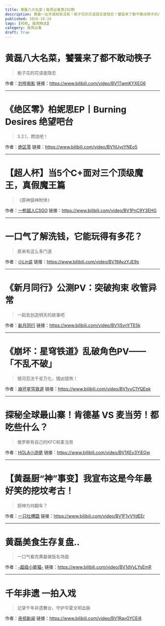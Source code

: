 ```yaml
---
title: 黄磊八大名菜丨每周必看第292期
description: 黄磊一出手就知有没有！栀子花的花语其实是隐忍！饕餮来了都不敢动筷子的八大名菜你知道吗？
published: 2024-10-24
tags: [视频, 每周精选]
category: 每周必看
draft: true
---
```


# 黄磊八大名菜，饕餮来了都不敢动筷子
> 栀子花的花语是隐忍

作者：[刘哔电影](https://space.bilibili.com/27218150)
链接：https://www.bilibili.com/video/BV1TwmKYXEG6

---

# 《绝区零》柏妮思EP丨Burning Desires 绝望吧台
> 3.2.1，燃烧吧！

作者：[绝区零](https://space.bilibili.com/1636034895)
链接：https://www.bilibili.com/video/BV1tUycYNEo5

---

# 【超人杯】当5个C+面对三个顶级魔王，真假魔王篇
> 《原神狙神附体》

作者：[一枪超人CSGO](https://space.bilibili.com/13663620)
链接：https://www.bilibili.com/video/BV1PnC9Y3EHG

---

# 一口气了解洗钱，它能玩得有多花？
> 原来有这么多门道

作者：[小Lin说](https://space.bilibili.com/520819684)
链接：https://www.bilibili.com/video/BV19AyzYJE9s

---

# 《新月同行》公测PV：突破拘束 收管异常
> 一起去创造明天的故事吧

作者：[新月同行](https://space.bilibili.com/1746158065)
链接：https://www.bilibili.com/video/BV1jSynYTE5k

---

# 《崩坏：星穹铁道》乱破角色PV——「不乱不破」
> 银河忍法千变万化，猎凶猎煞！

作者：[崩坏星穹铁道](https://space.bilibili.com/1340190821)
链接：https://www.bilibili.com/video/BV1yyC1YQEpk

---

# 探秘全球最山寨！肯德基 VS 麦当劳！都吃些什么？
> 俄罗斯有自己的KFC和麦当劳

作者：[HOLA小测佬](https://space.bilibili.com/406636263)
链接：https://www.bilibili.com/video/BV1XEy3YiEGw

---

# 【黄磊厨“神”事变】我宣布这是今年最好笑的挖坟考古！
> 厨神为何翻车？

作者：[一只吐槽圆](https://space.bilibili.com/20457232)
链接：https://www.bilibili.com/video/BV1F1yVYdEEr

---

# 黄磊美食生存复盘..
> 一口气看完黄磊做饭名场面

作者：[-超级小能猫-](https://space.bilibili.com/1379165407)
链接：https://www.bilibili.com/video/BV1dVyLYsEmR

---

# 千年非遗 一拍入戏
> 记录千年非遗舞台，守护华夏文明血脉

作者：[央视新闻](https://space.bilibili.com/456664753)
链接：https://www.bilibili.com/video/BV1RayGYCEi6

